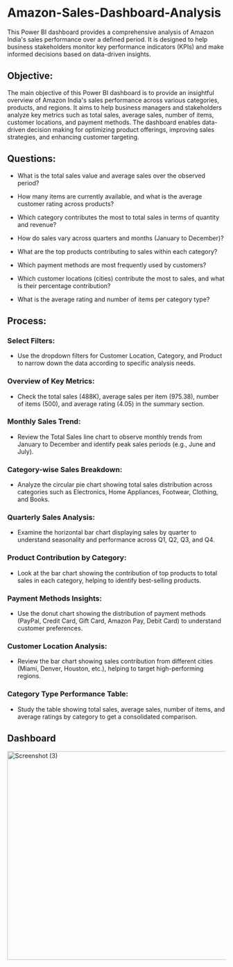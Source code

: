 # Amazon-Sales-Dashboard-Analysis
This Power BI dashboard provides a comprehensive analysis of Amazon India's sales performance over a defined period. It is designed to help business stakeholders monitor key performance indicators (KPIs) and make informed decisions based on data-driven insights.

## Objective:
The main objective of this Power BI dashboard is to provide an insightful overview of Amazon India's sales performance across various categories, products, and regions. It aims to help business managers and stakeholders analyze key metrics such as total sales, average sales, number of items, customer locations, and payment methods. The dashboard enables data-driven decision making for optimizing product offerings, improving sales strategies, and enhancing customer targeting.

## Questions:

- What is the total sales value and average sales over the observed period?

- How many items are currently available, and what is the average customer rating across products?

- Which category contributes the most to total sales in terms of quantity and revenue?

- How do sales vary across quarters and months (January to December)?

- What are the top products contributing to sales within each category?

- Which payment methods are most frequently used by customers?

- Which customer locations (cities) contribute the most to sales, and what is their percentage contribution?

- What is the average rating and number of items per category type?

## Process:

### Select Filters:

- Use the dropdown filters for Customer Location, Category, and Product to narrow down the data according to specific analysis needs.

### Overview of Key Metrics:

- Check the total sales (488K), average sales per item (975.38), number of items (500), and average rating (4.05) in the summary section.

### Monthly Sales Trend:

- Review the Total Sales line chart to observe monthly trends from January to December and identify peak sales periods (e.g., June and July).

### Category-wise Sales Breakdown:

- Analyze the circular pie chart showing total sales distribution across categories such as Electronics, Home Appliances, Footwear, Clothing, and Books.

### Quarterly Sales Analysis:

- Examine the horizontal bar chart displaying sales by quarter to understand seasonality and performance across Q1, Q2, Q3, and Q4.

### Product Contribution by Category:

- Look at the bar chart showing the contribution of top products to total sales in each category, helping to identify best-selling products.

### Payment Methods Insights:

- Use the donut chart showing the distribution of payment methods (PayPal, Credit Card, Gift Card, Amazon Pay, Debit Card) to understand customer preferences.

### Customer Location Analysis:

- Review the bar chart showing sales contribution from different cities (Miami, Denver, Houston, etc.), helping to target high-performing regions.

### Category Type Performance Table:

- Study the table showing total sales, average sales, number of items, and average ratings by category to get a consolidated comparison.

## Dashboard
<img width="869" height="481" alt="Screenshot (3)" src="https://github.com/user-attachments/assets/7553a7ee-b15c-4aab-828e-ffe6fa4814d4" />
